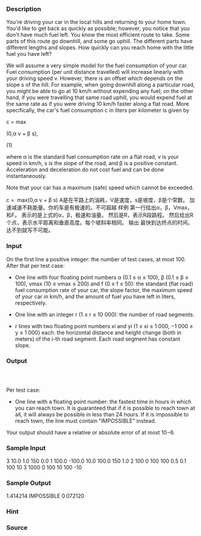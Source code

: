 
### Description
You're driving your car in the local hills and returning to your home town. You'd like to get back as quickly as possible; however, you notice that you don't have much fuel left. You know the most efficient route to take. Some parts of this route go downhill, and some go uphill. The different parts have different lengths and slopes. How quickly can you reach home with the little fuel you have left?
<!-- -->
We will assume a very simple model for the fuel consumption of your car. Fuel consumption (per unit distance travelled) will increase linearly with your driving speed v. However, there is an offset which depends on the slope s of the hill. For example, when going downhill along a particular road, you might be able to go at 10 km/h without expending any fuel; on the other hand, if you were travelling that same road uphill, you would expend fuel at the same rate as if you were driving 10 km/h faster along a flat road. More specifically, the car's fuel consumption c in liters per kilometer is given by 







c =
max

(0,α v + β s),




(1)



where α is the standard fuel consumption rate on a flat road, v is your speed in km/h, s is the slope of the road, and β is a positive constant. Acceleration and deceleration do not cost fuel and can be done instantaneously.
<!-- -->
Note that your car has a maximum (safe) speed which cannot be exceeded.
<!-- -->
c =  max(0,α v + β s)
Α是在平路上的油耗，V是速度，s是坡度，β是个常数。
加速减速不耗能量。你的车是有极速的。不可超越
样例
第一行给出α，β，Vmax，和F。
表示的是上式的α，β，极速和油量。
然后是R，表示R段路程。
然后给出R个点，表示水平距离和垂直高度。每个坡斜率相同。
输出
最快到达终点的时间。达不到就写不可能。

### Input
On the first line a positive integer: the number of test cases, at most 100. After that per test case:
<!-- -->

- One line with four floating point numbers α (0.1 ≤ α ≤ 100), β (0.1 ≤ β ≤ 100), vmax (10 ≤ vmax ≤ 200) and f (0 ≤ f ≤ 50): the standard (flat road) fuel consumption rate of your car, the slope factor, the maximum speed of your car in km/h, and the amount of fuel you have left in liters, respectively.
    <!-- -->

- One line with an integer r (1 ≤ r ≤ 10 000): the number of road segments.
    <!-- -->

- r lines with two floating point numbers xi and yi (1 ≤ xi ≤ 1 000, −1 000 ≤ y ≤ 1 000) each: the horizontal distance and height change (both in meters) of the i-th road segment. Each road segment has constant slope.
    <!-- -->


<!-- -->

### 

### Output

###  

Per test case:

- One line with a floating point number: the fastest time in hours in which you can reach town. It is guaranteed that if it is possible to reach town at all, it will always be possible in less than 24 hours. If it is impossible to reach town, the line must contain "IMPOSSIBLE" instead.
    <!-- -->


<!-- -->
Your output should have a relative or absolute error of at most 10−6.
### Sample Input
3
10.0 1.0 150 0.0
1
100.0 -100.0
10.0 100.0 150 1.0
2
100 0
100 100
0.5 0.1 100 10
3
1000 0
100 10
100 -10


### Sample Output
1.414214
IMPOSSIBLE
0.072120

### Hint

### Source

